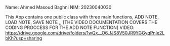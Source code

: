 Name: Ahmed Masoud Baghni
NIM: 20230040030

This App contains one public class with three main functions, ADD NOTE, LOAD NOTE, SAVE NOTE ,, [THE VIDEO DOCUMENTATION COVERS THE CODING PROCCESS FOR THE ADD NOTE FUNCTION]
VIDEO: https://drive.google.com/drive/folders/1wQx__O6_fJS8V50JR9YGGyqPnIe2LbKh?usp=sharing
